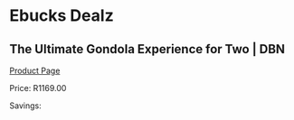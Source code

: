 
# Ebucks Dealz
## The Ultimate Gondola Experience for Two | DBN
[Product Page](https://www.ebucks.com/web/shop/productSelected.do?prodId=212795162&catId=714893646)

Price: R1169.00

Savings: 


	